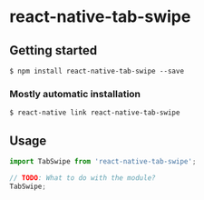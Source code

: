 # react-native-tab-swipe

## Getting started

`$ npm install react-native-tab-swipe --save`

### Mostly automatic installation

`$ react-native link react-native-tab-swipe`

## Usage
```javascript
import TabSwipe from 'react-native-tab-swipe';

// TODO: What to do with the module?
TabSwipe;
```
